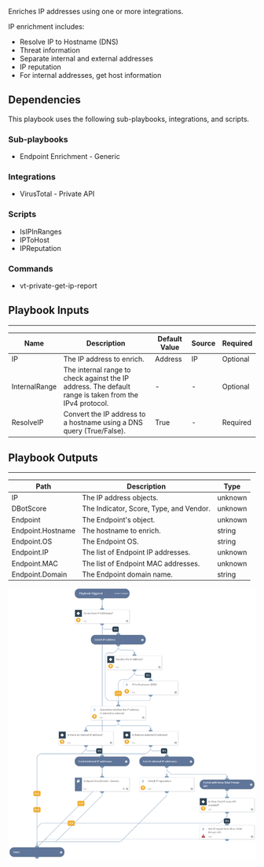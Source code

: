 Enriches IP addresses using one or more integrations.

IP enrichment includes:
* Resolve IP to Hostname (DNS)
* Threat information
* Separate internal and external addresses
* IP reputation
* For internal addresses, get host information

## Dependencies
This playbook uses the following sub-playbooks, integrations, and scripts.

### Sub-playbooks
* Endpoint Enrichment - Generic

### Integrations
* VirusTotal - Private API

### Scripts
* IsIPInRanges
* IPToHost
* IPReputation

### Commands
* vt-private-get-ip-report

## Playbook Inputs
---

| **Name** | **Description** | **Default Value** | **Source** | **Required** |
| --- | --- | --- | --- | --- |
| IP | The IP address to enrich. | Address | IP | Optional |
| InternalRange | The internal range to check against the IP address. The default range is taken from the IPv4 protocol. | - | - | Optional |
| ResolveIP | Convert the IP address to a hostname using a DNS query (True/False). | True | - | Required |

## Playbook Outputs
---

| **Path** | **Description** | **Type** |
| --- | --- | --- |
| IP | The IP address objects. | unknown |
| DBotScore | The Indicator, Score, Type, and Vendor. | unknown |
| Endpoint | The Endpoint's object. | unknown |
| Endpoint.Hostname | The hostname to enrich. | string |
| Endpoint.OS | The Endpoint OS. | string |
| Endpoint.IP | The list of Endpoint IP addresses. | unknown |
| Endpoint.MAC | The list of Endpoint MAC addresses. | unknown |
| Endpoint.Domain | The Endpoint domain name. | string |

![IP_Enrichment_Generic](https://github.com/ElazarK/content-docs/blob/master/images/playbooks/IP_Enrichment_Generic.png)
